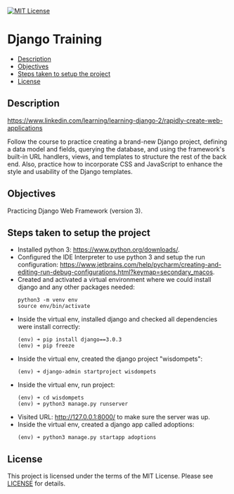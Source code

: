 [![MIT License](https://img.shields.io/badge/License-MIT-green.svg)](LICENSE.md)

# Django Training

* [Description](#description)
* [Objectives](#objectives)
* [Steps taken to setup the project](#steps-taken-to-setup-the-project)
* [License](#license)

## Description
https://www.linkedin.com/learning/learning-django-2/rapidly-create-web-applications

Follow the course to practice creating a brand-new Django project, defining a data model and fields, querying the 
database, and using the framework's built-in URL handlers, views, and templates to structure the rest of the back end. 
Also, practice how to incorporate CSS and JavaScript to enhance the style and usability of the Django templates.

## Objectives
Practicing Django Web Framework (version 3).

## Steps taken to setup the project
- Installed python 3: https://www.python.org/downloads/.
- Configured the IDE Interpreter to use python 3 and setup the run configuration: 
https://www.jetbrains.com/help/pycharm/creating-and-editing-run-debug-configurations.html?keymap=secondary_macos.
- Created and activated a virtual environment where we could install django and any other packages needed:
    ```
    python3 -m venv env
    source env/bin/activate
    ```
- Inside the virtual env, installed django and checked all dependencies were install correctly:
    ```
    (env) ➜ pip install django==3.0.3
    (env) ➜ pip freeze
    ```
- Inside the virtual env, created the django project "wisdompets":
    ```
    (env) ➜ django-admin startproject wisdompets
    ```
- Inside the virtual env, run project:
    ```
    (env) ➜ cd wisdompets
    (env) ➜ python3 manage.py runserver
    ```
- Visited URL: http://127.0.0.1:8000/ to make sure the server was up.
- Inside the virtual env, created a django app called adoptions:
    ```
    (env) ➜ python3 manage.py startapp adoptions
    ```

## License
This project is licensed under the terms of the MIT License.
Please see [LICENSE](LICENSE.md) for details.
